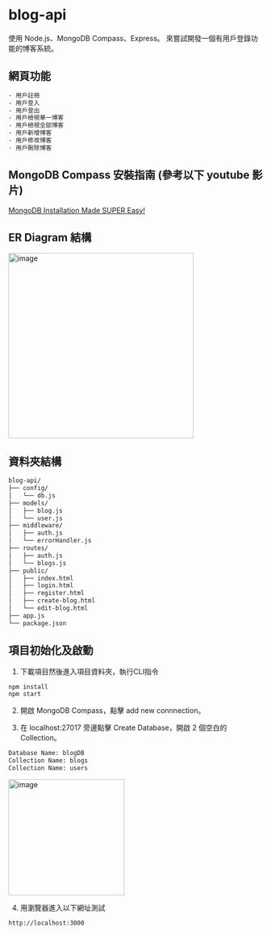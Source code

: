 # blog-api
使用 Node.js、MongoDB Compass、Express。
來嘗試開發一個有用戶登錄功能的博客系統。

## 網頁功能
```bash
- 用戶註冊
- 用戶登入
- 用戶登出
- 用戶檢視單一博客
- 用戶檢視全部博客
- 用戶新增博客
- 用戶修改博客
- 用戶刪除博客
```

## MongoDB Compass 安裝指南 (參考以下 youtube 影片)
[MongoDB Installation Made SUPER Easy!](https://www.youtube.com/watch?v=6BuRmE63ZJQ)

## ER Diagram 結構
<img width="367" alt="image" src="https://github.com/user-attachments/assets/3a201aa1-e351-476b-99d8-258d6b5c6d90" />

## 資料夾結構
```bash
blog-api/
├── config/
│   └── db.js
├── models/
│   ├── blog.js
│   └── user.js
├── middleware/
│   ├── auth.js
│   └── errorHandler.js
├── routes/
│   ├── auth.js
│   └── blogs.js
├── public/
│   ├── index.html
│   ├── login.html
│   ├── register.html
│   ├── create-blog.html
│   └── edit-blog.html
├── app.js
└── package.json
```

## 項目初始化及啟動
1. 下載項目然後進入項目資料夾，執行CLI指令
```bash
npm install
npm start
```

2. 開啟 MongoDB Compass，點擊 add new connnection。

3. 在 localhost:27017 旁邊點擊 Create Database，開啟 2 個空白的 Collection。
```bash
Database Name: blogDB
Collection Name: blogs
Collection Name: users
```

<img width="230" alt="image" src="https://github.com/user-attachments/assets/7b1991a1-ce2c-4e61-80c8-590ba98dd6d0" />

4. 用瀏覽器進入以下網址測試
```bash
http://localhost:3000
```
